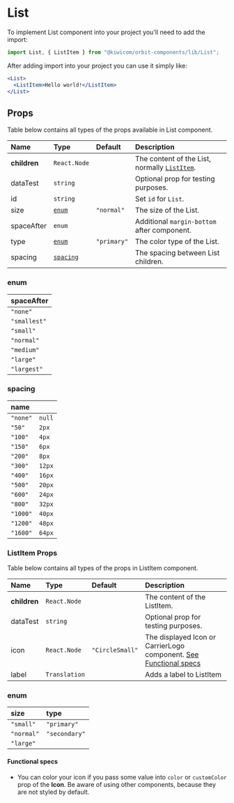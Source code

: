 # List

To implement List component into your project you'll need to add the import:

```jsx
import List, { ListItem } from "@kiwicom/orbit-components/lib/List";
```

After adding import into your project you can use it simply like:

```jsx
<List>
  <ListItem>Hello world!</ListItem>
</List>
```

## Props

Table below contains all types of the props available in List component.

| Name         | Type                  | Default     | Description                                                      |
| :----------- | :-------------------- | :---------- | :--------------------------------------------------------------- |
| **children** | `React.Node`          |             | The content of the List, normally [`ListItem`](#listitem-props). |
| dataTest     | `string`              |             | Optional prop for testing purposes.                              |
| id           | `string`              |             | Set `id` for `List`.                                             |
| size         | [`enum`](#enum)       | `"normal"`  | The size of the List.                                            |
| spaceAfter   | `enum`                |             | Additional `margin-bottom` after component.                      |
| type         | [`enum`](#enum)       | `"primary"` | The color type of the List.                                      |
| spacing      | [`spacing`](#spacing) |             | The spacing between List children.                               |

### enum

| spaceAfter   |
| :----------- |
| `"none"`     |
| `"smallest"` |
| `"small"`    |
| `"normal"`   |
| `"medium"`   |
| `"large"`    |
| `"largest"`  |

### spacing

| name     |        |
| :------- | :----- |
| `"none"` | `null` |
| `"50"`   | `2px`  |
| `"100"`  | `4px`  |
| `"150"`  | `6px`  |
| `"200"`  | `8px`  |
| `"300"`  | `12px` |
| `"400"`  | `16px` |
| `"500"`  | `20px` |
| `"600"`  | `24px` |
| `"800"`  | `32px` |
| `"1000"` | `40px` |
| `"1200"` | `48px` |
| `"1600"` | `64px` |

### ListItem Props

Table below contains all types of the props in ListItem component.

| Name         | Type          | Default         | Description                                                                            |
| :----------- | :------------ | :-------------- | :------------------------------------------------------------------------------------- |
| **children** | `React.Node`  |                 | The content of the ListItem.                                                           |
| dataTest     | `string`      |                 | Optional prop for testing purposes.                                                    |
| icon         | `React.Node`  | `"CircleSmall"` | The displayed Icon or CarrierLogo component. [See Functional specs](#functional-specs) |
| label        | `Translation` |                 | Adds a label to ListItem                                                               |

### enum

| size       | type          |
| :--------- | :------------ |
| `"small"`  | `"primary"`   |
| `"normal"` | `"secondary"` |
| `"large"`  |

#### Functional specs

- You can color your icon if you pass some value into `color` or `customColor` prop of the **Icon**. Be aware of using other components, because they are not styled by default.
